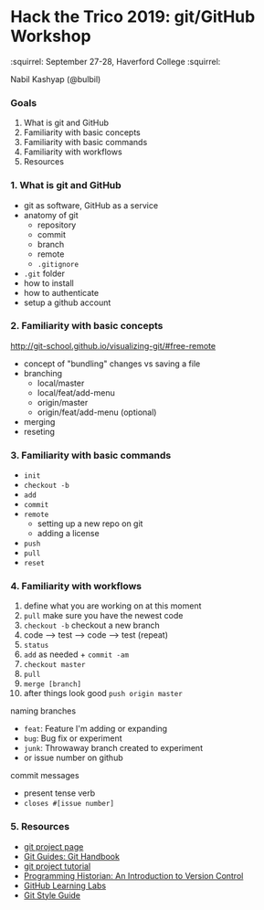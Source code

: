 # Hack the Trico 2019: git/GitHub Workshop

:squirrel: September 27-28, Haverford College :squirrel:

Nabil Kashyap (@bulbil)

### Goals

1. What is git and GitHub 
2. Familiarity with basic concepts
3. Familiarity with basic commands
4. Familiarity with workflows
5. Resources

### 1. What is git and GitHub

- git as software, GitHub as a service
- anatomy of git
	- repository
	- commit
	- branch
	- remote
	- `.gitignore`
- `.git` folder
- how to install
- how to authenticate
- setup a github account

### 2. Familiarity with basic concepts

http://git-school.github.io/visualizing-git/#free-remote

- concept of "bundling" changes vs saving a file
- branching
	- local/master
	- local/feat/add-menu
	- origin/master
	- origin/feat/add-menu (optional)
- merging
- reseting

### 3. Familiarity with basic commands

- `init`
- `checkout -b`
- `add`
- `commit`
- `remote`
	- setting up a new repo on git
	- adding a license
- `push`
- `pull`
- `reset`

### 4. Familiarity with workflows

1. define what you are working on at this moment
2. `pull` make sure you have the newest code
4. `checkout -b` checkout a new branch
5. code --> test --> code --> test (repeat)
6. `status`
7. `add` as needed + `commit -am`
8. `checkout master`
9. `pull`
10. `merge [branch]`
11. after things look good `push origin master`


naming branches
- `feat`: Feature I'm adding or expanding
- `bug`: Bug fix or experiment
- `junk`: Throwaway branch created to experiment
- or issue number on github

commit messages
- present tense verb
- `closes #[issue number]`

### 5. Resources

- [git project page](https://git-scm.com/)
- [Git Guides: Git Handbook](https://guides.github.com/introduction/git-handbook/)
- [git project tutorial](https://git-scm.com/docs/gittutorial)
- [Programming Historian: An Introduction to Version Control](https://programminghistorian.org/en/lessons/getting-started-with-github-desktop)
- [GitHub Learning Labs](https://lab.github.com/)
- [Git Style Guide](https://github.com/agis/git-style-guide)